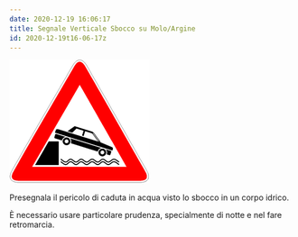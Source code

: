 ```yaml
---
date: 2020-12-19 16:06:17
title: Segnale Verticale Sbocco su Molo/Argine
id: 2020-12-19t16-06-17z
---
```


![disegno macchina che cade in acqua](./images/sbocco-idrico.png)

Presegnala il pericolo di caduta in acqua visto lo sbocco in un corpo idrico.

È necessario usare particolare prudenza, specialmente di notte e nel fare
retromarcia.
